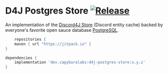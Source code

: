 # D4J Postgres Store [![Release](https://jitpack.io/v/dev.capybaralabs/d4j-postgres-store.svg)](https://jitpack.io/#dev.capybaralabs/d4j-postgres-store)

An implementation of
the [Discord4J Store](https://github.com/Discord4J/Discord4J/tree/master/common/src/main/java/discord4j/common/store/api/layout)
(Discord entity cache)
backed by everyone's favorite open sauce database [PostgreSQL](https://www.postgresql.org/).

```groovy
    repositories {
	maven { url "https://jitpack.io" }
}

dependencies {
	implementation 'dev.capybaralabs:d4j-postgres-store:x.y.z'
}
 ```
